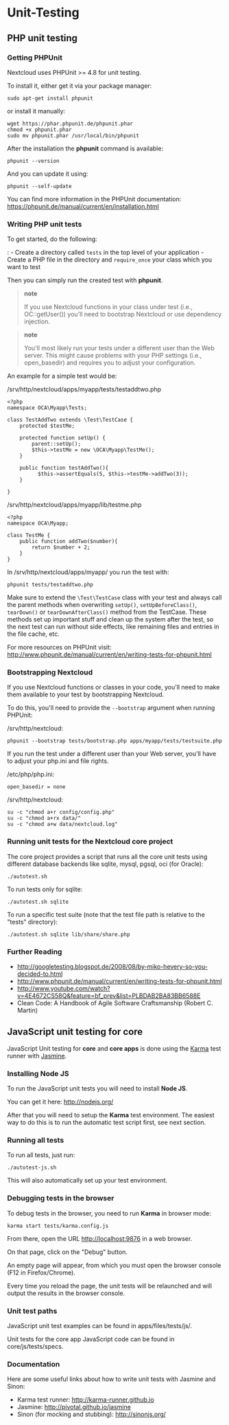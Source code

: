 Unit-Testing
============

PHP unit testing
----------------

### Getting PHPUnit

Nextcloud uses PHPUnit &gt;= 4.8 for unit testing.

To install it, either get it via your package manager:

    sudo apt-get install phpunit

or install it manually:

    wget https://phar.phpunit.de/phpunit.phar
    chmod +x phpunit.phar
    sudo mv phpunit.phar /usr/local/bin/phpunit

After the installation the **phpunit** command is available:

    phpunit --version

And you can update it using:

    phpunit --self-update

You can find more information in the PHPUnit documentation:
<https://phpunit.de/manual/current/en/installation.html>

### Writing PHP unit tests

To get started, do the following:

:   -   Create a directory called `tests` in the top level of your
        application
    -   Create a PHP file in the directory and `require_once` your class
        which you want to test

Then you can simply run the created test with **phpunit**.

> **note**
>
> If you use Nextcloud functions in your class under test (i.e.,
> OC::getUser()) you'll need to bootstrap Nextcloud or use dependency
> injection.

> **note**
>
> You'll most likely run your tests under a different user than the Web
> server. This might cause problems with your PHP settings (i.e.,
> open\_basedir) and requires you to adjust your configuration.

An example for a simple test would be:

/srv/http/nextcloud/apps/myapp/tests/testaddtwo.php

``` {.sourceCode .php}
<?php
namespace OCA\Myapp\Tests;

class TestAddTwo extends \Test\TestCase {
    protected $testMe;

    protected function setUp() {
        parent::setUp();
        $this->testMe = new \OCA\Myapp\TestMe();
    }

    public function testAddTwo(){
          $this->assertEquals(5, $this->testMe->addTwo(3));
    }

}
```

/srv/http/nextcloud/apps/myapp/lib/testme.php

``` {.sourceCode .php}
<?php
namespace OCA\Myapp;

class TestMe {
    public function addTwo($number){
        return $number + 2;
    }
}
```

In /srv/http/nextcloud/apps/myapp/ you run the test with:

    phpunit tests/testaddtwo.php

Make sure to extend the `\Test\TestCase` class with your test and always
call the parent methods when overwriting `setUp()`,
`setUpBeforeClass()`, `tearDown()` or `tearDownAfterClass()` method from
the TestCase. These methods set up important stuff and clean up the
system after the test, so the next test can run without side effects,
like remaining files and entries in the file cache, etc.

For more resources on PHPUnit visit:
<http://www.phpunit.de/manual/current/en/writing-tests-for-phpunit.html>

### Bootstrapping Nextcloud

If you use Nextcloud functions or classes in your code, you'll need to
make them available to your test by bootstrapping Nextcloud.

To do this, you'll need to provide the `--bootstrap` argument when
running PHPUnit:

/srv/http/nextcloud:

    phpunit --bootstrap tests/bootstrap.php apps/myapp/tests/testsuite.php

If you run the test under a different user than your Web server, you'll
have to adjust your php.ini and file rights.

/etc/php/php.ini:

    open_basedir = none

/srv/http/nextcloud:

    su -c "chmod a+r config/config.php"
    su -c "chmod a+rx data/"
    su -c "chmod a+w data/nextcloud.log"

### Running unit tests for the Nextcloud core project

The core project provides a script that runs all the core unit tests
using different database backends like sqlite, mysql, pgsql, oci (for
Oracle):

    ./autotest.sh

To run tests only for sqlite:

    ./autotest.sh sqlite

To run a specific test suite (note that the test file path is relative
to the "tests" directory):

    ./autotest.sh sqlite lib/share/share.php

### Further Reading

-   <http://googletesting.blogspot.de/2008/08/by-miko-hevery-so-you-decided-to.html>
-   <http://www.phpunit.de/manual/current/en/writing-tests-for-phpunit.html>
-   <http://www.youtube.com/watch?v=4E4672CS58Q&feature=bf_prev&list=PLBDAB2BA83BB6588E>
-   Clean Code: A Handbook of Agile Software Craftsmanship (Robert C.
    Martin)

JavaScript unit testing for core
--------------------------------

JavaScript Unit testing for **core** and **core apps** is done using the
[Karma](http://karma-runner.github.io) test runner with
[Jasmine](https://jasmine.github.io/).

### Installing Node JS

To run the JavaScript unit tests you will need to install **Node JS**.

You can get it here: <http://nodejs.org/>

After that you will need to setup the **Karma** test environment. The
easiest way to do this is to run the automatic test script first, see
next section.

### Running all tests

To run all tests, just run:

    ./autotest-js.sh

This will also automatically set up your test environment.

### Debugging tests in the browser

To debug tests in the browser, you need to run **Karma** in browser
mode:

    karma start tests/karma.config.js

From there, open the URL <http://localhost:9876> in a web browser.

On that page, click on the "Debug" button.

An empty page will appear, from which you must open the browser console
(F12 in Firefox/Chrome).

Every time you reload the page, the unit tests will be relaunched and
will output the results in the browser console.

### Unit test paths

JavaScript unit test examples can be found in apps/files/tests/js/.

Unit tests for the core app JavaScript code can be found in
core/js/tests/specs.

### Documentation

Here are some useful links about how to write unit tests with Jasmine
and Sinon:

-   Karma test runner: <http://karma-runner.github.io>
-   Jasmine: <http://pivotal.github.io/jasmine>
-   Sinon (for mocking and stubbing): <http://sinonjs.org/>

